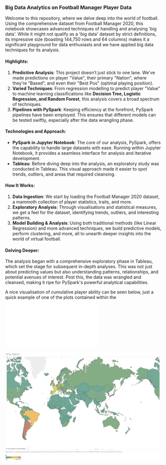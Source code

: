### Big Data Analytics on Football Manager Player Data

Welcome to this repository, where we delve deep into the world of football. Using the comprehensive dataset from Football Manager 2020, this notebook showcases advanced techniques of handling and analysing 'big data'. While it might not qualify as a 'big data' dataset by strict definitions, its impressive size (boasting 144,750 rows and 64 columns) makes it a significant playground for data enthusiasts and we have applied big data techniques for its analysis.

#### Highlights:

1. **Predictive Analysis**: This project doesn't just stick to one lane. We've made predictions on player "Value", their primary "Nation", where they're "Based", and even their "Best Pos" (optimal playing position).
2. **Varied Techniques**: From regression modelling to predict player "Value" to machine learning classifications like **Decision Tree, Logistic Regression, and Random Forest**, this analysis covers a broad spectrum of techniques.
3. **Pipelines with PySpark**: Keeping efficiency at the forefront, PySpark pipelines have been employed. This ensures that different models can be tested swiftly, especially after the data wrangling phase.

#### Technologies and Approach:

- **PySpark in Jupyter Notebook**: The core of our analysis, PySpark, offers the capability to handle large datasets with ease. Running within Jupyter Notebook, it provides a seamless interface for analysis and iterative development.
- **Tableau**: Before diving deep into the analysis, an exploratory study was conducted in Tableau. This visual approach made it easier to spot trends, outliers, and areas that required cleansing.

#### How It Works:

1. **Data Ingestion**: We start by loading the Football Manager 2020 dataset, a mammoth collection of player statistics, traits, and more.
2. **Exploratory Analysis**: Through visualisations and statistical measures, we get a feel for the dataset, identifying trends, outliers, and interesting patterns.
3. **Model Building & Analysis**: Using both traditional methods (like Linear Regression) and more advanced techniques, we build predictive models, perform clustering, and more, all to unearth deeper insights into the world of virtual football.

#### Delving Deeper:

The analysis began with a comprehensive exploratory phase in Tableau, which set the stage for subsequent in-depth analyses. This was not just about predicting values but also understanding patterns, relationships, and potential avenues of interest. Post this, the data was wrangled and cleansed, making it ripe for PySpark's powerful analytical capabilities.

A nice visualisation of cumulative player ability can be seen below, just a quick example of one of the plots contained within the ![Notebook](Utilising%20Big%20Data%20Analytics%20techniques%20on%20Football%20Manager%20player%20data.pdf)

![Cumulative Player Ability](Heatmap_of_cumulative_player_ability.png)

